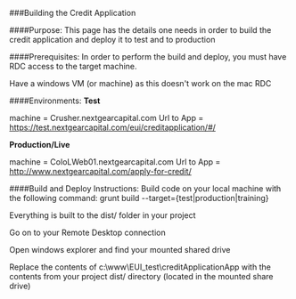 ###Building the Credit Application


####Purpose:
This page has the details one needs in order to build the credit application and deploy it to test and to production


####Prerequisites:
In order to perform the build and deploy, you must have RDC access to the target machine.


Have a windows VM (or machine) as this doesn't work on the mac RDC


####Environments:
**Test**


machine = Crusher.nextgearcapital.com
Url to App = https://test.nextgearcapital.com/eui/creditapplication/#/  


**Production/Live**


machine = ColoLWeb01.nextgearcapital.com
Url to App = http://www.nextgearcapital.com/apply-for-credit/


####Build and Deploy Instructions:
Build code on your local machine with the following command:  grunt build --target={test|production|training}


Everything is built to the dist/ folder in your project


Go on to your Remote Desktop connection


Open windows explorer and find your mounted shared drive


Replace the contents of c:\www\EUI_test\creditApplicationApp with the contents from your project dist/ directory (located in the mounted share drive)
